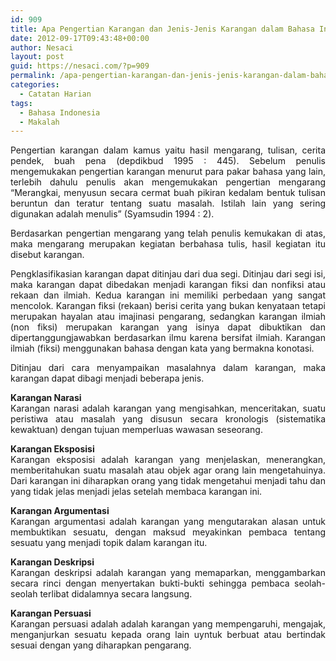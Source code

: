 ```yaml
---
id: 909
title: Apa Pengertian Karangan dan Jenis-Jenis Karangan dalam Bahasa Indonesia
date: 2012-09-17T09:43:48+00:00
author: Nesaci
layout: post
guid: https://nesaci.com/?p=909
permalink: /apa-pengertian-karangan-dan-jenis-jenis-karangan-dalam-bahasa-indonesia/
categories:
  - Catatan Harian
tags:
  - Bahasa Indonesia
  - Makalah
---
```

<p style="text-align: justify;">
  Pengertian karangan dalam kamus yaitu hasil mengarang, tulisan, cerita pendek, buah pena (depdikbud 1995 : 445). Sebelum penulis mengemukakan pengertian karangan menurut para pakar bahasa yang lain, terlebih dahulu penulis akan mengemukakan pengertian mengarang “Merangkai, menyusun secara cermat buah pikiran kedalam bentuk tulisan beruntun dan teratur tentang suatu masalah. Istilah lain yang sering digunakan adalah menulis” (Syamsudin 1994 : 2).
</p>

<p style="text-align: justify;">
  Berdasarkan pengertian mengarang yang telah penulis kemukakan di atas, maka mengarang merupakan kegiatan berbahasa tulis, hasil kegiatan itu disebut karangan.
</p>

<p style="text-align: justify;">
  Pengklasifikasian karangan dapat ditinjau dari dua segi. Ditinjau dari segi isi, maka karangan dapat dibedakan menjadi karangan fiksi dan nonfiksi atau rekaan dan ilmiah. Kedua karangan ini memiliki perbedaan yang sangat mencolok. Karangan fiksi (rekaan) berisi cerita yang bukan kenyataan tetapi merupakan hayalan atau imajinasi pengarang, sedangkan karangan ilmiah (non fiksi) merupakan karangan yang isinya dapat dibuktikan dan dipertanggungjawabkan berdasarkan ilmu karena bersifat ilmiah. Karangan ilmiah (fiksi) menggunakan bahasa dengan kata yang bermakna konotasi.
</p>

<p style="text-align: justify;">
  Ditinjau dari cara menyampaikan masalahnya dalam karangan, maka karangan dapat dibagi menjadi beberapa jenis.
</p>

<p style="text-align: justify;">
  <strong>Karangan Narasi</strong><br /> Karangan narasi adalah karangan yang mengisahkan, menceritakan, suatu peristiwa atau masalah yang disusun secara kronologis (sistematika kewaktuan) dengan tujuan memperluas wawasan seseorang.
</p>

<p style="text-align: justify;">
  <strong>Karangan Eksposisi</strong><br /> Karangan eksposisi adalah karangan yang menjelaskan, menerangkan, memberitahukan suatu masalah atau objek agar orang lain mengetahuinya. Dari karangan ini diharapkan orang yang tidak mengetahui menjadi tahu dan yang tidak jelas menjadi jelas setelah membaca karangan ini.
</p>

<p style="text-align: justify;">
  <strong>Karangan Argumentasi</strong><br /> Karangan argumentasi adalah karangan yang mengutarakan alasan untuk membuktikan sesuatu, dengan maksud meyakinkan pembaca tentang sesuatu yang menjadi topik dalam karangan itu.
</p>

<p style="text-align: justify;">
  <strong>Karangan Deskripsi</strong><br /> Karangan deskripsi adalah karangan yang memaparkan, menggambarkan secara rinci dengan menyertakan bukti-bukti sehingga pembaca seolah-seolah terlibat didalamnya secara langsung.
</p>

<p style="text-align: justify;">
  <strong>Karangan Persuasi</strong><br /> Karangan persuasi adalah adalah karangan yang mempengaruhi, mengajak, menganjurkan sesuatu kepada orang lain uyntuk berbuat atau bertindak sesuai dengan yang diharapkan pengarang.
</p>